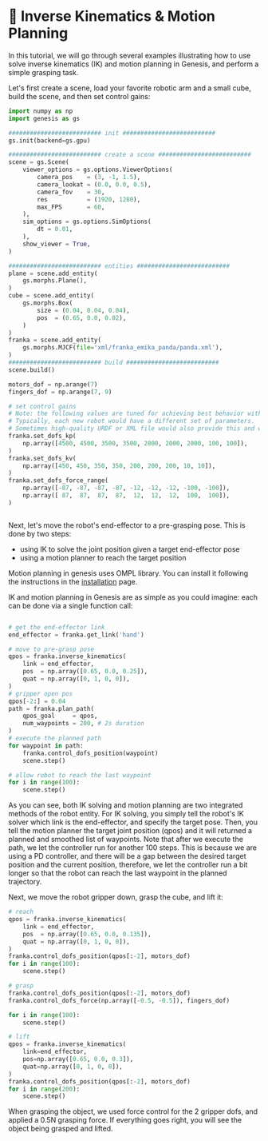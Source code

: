 # 🦾 Inverse Kinematics & Motion Planning

In this tutorial, we will go through several examples illustrating how to use solve inverse kinematics (IK) and motion planning in Genesis, and perform a simple grasping task.

Let's first create a scene, load your favorite robotic arm and a small cube, build the scene, and then set control gains:
```python
import numpy as np
import genesis as gs

########################## init ##########################
gs.init(backend=gs.gpu)

########################## create a scene ##########################
scene = gs.Scene(
    viewer_options = gs.options.ViewerOptions(
        camera_pos    = (3, -1, 1.5),
        camera_lookat = (0.0, 0.0, 0.5),
        camera_fov    = 30,
        res           = (1920, 1280),
        max_FPS       = 60,
    ),
    sim_options = gs.options.SimOptions(
        dt = 0.01,
    ),
    show_viewer = True,
)

########################## entities ##########################
plane = scene.add_entity(
    gs.morphs.Plane(),
)
cube = scene.add_entity(
    gs.morphs.Box(
        size = (0.04, 0.04, 0.04),
        pos  = (0.65, 0.0, 0.02),
    )
)
franka = scene.add_entity(
    gs.morphs.MJCF(file='xml/franka_emika_panda/panda.xml'),
)
########################## build ##########################
scene.build()

motors_dof = np.arange(7)
fingers_dof = np.arange(7, 9)

# set control gains
# Note: the following values are tuned for achieving best behavior with Franka
# Typically, each new robot would have a different set of parameters.
# Sometimes high-quality URDF or XML file would also provide this and will be parsed.
franka.set_dofs_kp(
    np.array([4500, 4500, 3500, 3500, 2000, 2000, 2000, 100, 100]),
)
franka.set_dofs_kv(
    np.array([450, 450, 350, 350, 200, 200, 200, 10, 10]),
)
franka.set_dofs_force_range(
    np.array([-87, -87, -87, -87, -12, -12, -12, -100, -100]),
    np.array([ 87,  87,  87,  87,  12,  12,  12,  100,  100]),
)
```

```{figure} ../../_static/images/IK_mp_grasp.png
```
Next, let's move the robot's end-effector to a pre-grasping pose. This is done by two steps:
- using IK to solve the joint position given a target end-effector pose
- using a motion planner to reach the target position
  
Motion planning in genesis uses OMPL library. You can install it following the instructions in the [installation](../overview/installation.md) page.

IK and motion planning in Genesis are as simple as you could imagine: each can be done via a single function call:
```python

# get the end-effector link
end_effector = franka.get_link('hand')

# move to pre-grasp pose
qpos = franka.inverse_kinematics(
    link = end_effector,
    pos  = np.array([0.65, 0.0, 0.25]),
    quat = np.array([0, 1, 0, 0]),
)
# gripper open pos
qpos[-2:] = 0.04
path = franka.plan_path(
    qpos_goal     = qpos,
    num_waypoints = 200, # 2s duration
)
# execute the planned path
for waypoint in path:
    franka.control_dofs_position(waypoint)
    scene.step()

# allow robot to reach the last waypoint
for i in range(100):
    scene.step()

```
As you can see, both IK solving and motion planning are two integrated methods of the robot entity. For IK solving, you simply tell the robot's IK solver which link is the end-effector, and specify the target pose. Then, you tell the motion planner the target joint position (qpos) and it will returned a planned and smoothed list of waypoints. Note that after we execute the path, we let the controller run for another 100 steps. This is because we are using a PD controller, and there will be a gap between the desired target position and the current position, therefore, we let the controller run a bit longer so that the robot can reach the last waypoint in the planned trajectory.

Next, we move the robot gripper down, grasp the cube, and lift it:
```python
# reach
qpos = franka.inverse_kinematics(
    link = end_effector,
    pos  = np.array([0.65, 0.0, 0.135]),
    quat = np.array([0, 1, 0, 0]),
)
franka.control_dofs_position(qpos[:-2], motors_dof)
for i in range(100):
    scene.step()

# grasp
franka.control_dofs_position(qpos[:-2], motors_dof)
franka.control_dofs_force(np.array([-0.5, -0.5]), fingers_dof)

for i in range(100):
    scene.step()

# lift
qpos = franka.inverse_kinematics(
    link=end_effector,
    pos=np.array([0.65, 0.0, 0.3]),
    quat=np.array([0, 1, 0, 0]),
)
franka.control_dofs_position(qpos[:-2], motors_dof)
for i in range(200):
    scene.step()
```
When grasping the object, we used force control for the 2 gripper dofs, and applied a 0.5N grasping force. If everything goes right, you will see the object being grasped and lifted.
